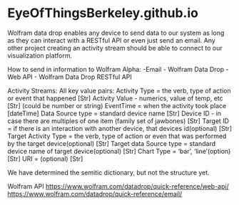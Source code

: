 # EyeOfThingsBerkeley.github.io

Wolfram data drop enables any device to send data to our system as long as they can interact with a RESTful API or even just send an email. Any other project creating an activity stream should be able to connect to our visualization platform.

How to send in information to Wolfram Alpha:
-Email - Wolfram Data Drop
-Web API - Wolfram Data Drop RESTful API 

Activity Streams:
All key value pairs:
Activity Type = the verb, type of action or event that happened [Str]
Activity Value - numerics, value of temp, etc [Str] (could be number or string)
EventTime = when the activity took place [dateTime]
Data Source type = standard device name [Str]
Device ID - in case there are multiples of one item (family set of jawbones) [Str]
Target ID = if there is an interaction with another device, that devices id(optional) [Str]
Target Activity Type = the verb, type of action or even that was performed by the target device(optional) [Str]
Target data Source type = standard device name of target device(optional) [Str]
Chart Type = ‘bar’, ‘line’(option) [Str]
URI = (optional) [Str]

We have determined the semitic dictionary, but not the structure yet.

Wolfram API
https://www.wolfram.com/datadrop/quick-reference/web-api/
https://www.wolfram.com/datadrop/quick-reference/email/ 

